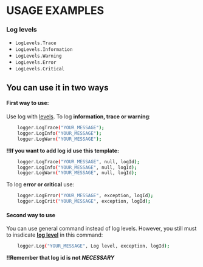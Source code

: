 # USAGE EXAMPLES

### Log levels
* `LogLevels.Trace`
* `LogLevels.Information`
* `LogLevels.Warning`
* `LogLevels.Error`
* `LogLevels.Critical`

## You can use it in two ways

#### First way to use:
Use log with [levels](#Log-levels). To log **information, trace or warning**:

```bash
	logger.LogTrace("YOUR_MESSAGE");	
	logger.LogInfo("YOUR_MESSAGE");
	logger.LogWarn("YOUR_MESSAGE");
```

**‼️If you want to add log id use this template:**

```bash
	logger.LogTrace("YOUR_MESSAGE", null, logId);
	logger.LogInfo("YOUR_MESSAGE", null, logId);
	logger.LogWarn("YOUR_MESSAGE", null, logId);
```

To log **error or critical** use:

```bash
	logger.LogError("YOUR_MESSAGE", exception, logId);
	logger.LogCrit("YOUR_MESSAGE", exception, logId);
```

#### Second way to use
You can use general command instead of log levels. However, you still must to insdicate **[log level](#Log-levels)** in this command:

```bash
	logger.Log("YOUR_MESSAGE", Log level, exception, logId);
```

**‼️Remember that log id is not ***NECESSARY*****
